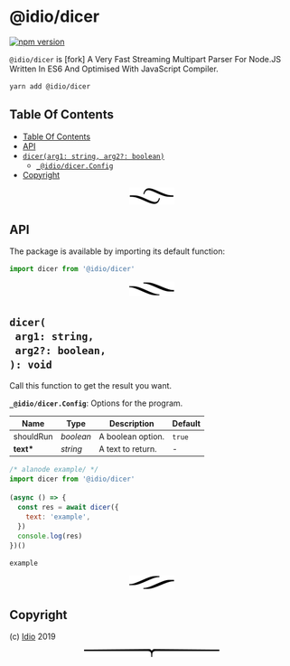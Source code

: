 # @idio/dicer

[![npm version](https://badge.fury.io/js/@idio/dicer.svg)](https://npmjs.org/package/@idio/dicer)

`@idio/dicer` is [fork] A Very Fast Streaming Multipart Parser For Node.JS Written In ES6 And Optimised With JavaScript Compiler.

```sh
yarn add @idio/dicer
```

## Table Of Contents

- [Table Of Contents](#table-of-contents)
- [API](#api)
- [`dicer(arg1: string, arg2?: boolean)`](#mynewpackagearg1-stringarg2-boolean-void)
  * [`_@idio/dicer.Config`](#type-_@idio/dicerconfig)
- [Copyright](#copyright)

<p align="center"><a href="#table-of-contents"><img src="/.documentary/section-breaks/0.svg?sanitize=true"></a></p>

## API

The package is available by importing its default function:

```js
import dicer from '@idio/dicer'
```

<p align="center"><a href="#table-of-contents"><img src="/.documentary/section-breaks/1.svg?sanitize=true"></a></p>

## `dicer(`<br/>&nbsp;&nbsp;`arg1: string,`<br/>&nbsp;&nbsp;`arg2?: boolean,`<br/>`): void`

Call this function to get the result you want.

__<a name="type-_@idio/dicerconfig">`_@idio/dicer.Config`</a>__: Options for the program.

|   Name    |       Type       |    Description    | Default |
| --------- | ---------------- | ----------------- | ------- |
| shouldRun | <em>boolean</em> | A boolean option. | `true`  |
| __text*__ | <em>string</em>  | A text to return. | -       |

```js
/* alanode example/ */
import dicer from '@idio/dicer'

(async () => {
  const res = await dicer({
    text: 'example',
  })
  console.log(res)
})()
```
```
example
```

<p align="center"><a href="#table-of-contents"><img src="/.documentary/section-breaks/2.svg?sanitize=true"></a></p>

## Copyright

(c) [Idio][1] 2019

[1]: https://idio.cc

<p align="center"><a href="#table-of-contents"><img src="/.documentary/section-breaks/-1.svg?sanitize=true"></a></p>